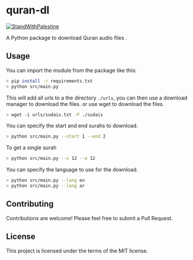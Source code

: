# quran-dl
[![StandWithPalestine](https://raw.githubusercontent.com/TheBSD/StandWithPalestine/main/badges/StandWithPalestine.svg)](https://github.com/TheBSD/StandWithPalestine/blob/main/docs/README.md)


A Python package to download Quran audio files .



## Usage

You can import the module from the package like this:

```bash
> pip install -r requirements.txt
> python src/main.py
```

This will add all urls to a the directory `./urls`, you can then use a download manager to download the files.
or use wget to download the files.

```bash
> wget -i urls/sudais.txt -P ./sudais
```

You can specify the start and end surahs to download.

```bash
> python src/main.py --start 1 --end 2
```

To get a single surah 
```bash
> python src/main.py --s 12 --e 12
```

You can specify the language to use for the download.

```bash
> python src/main.py --lang en
> python src/main.py --lang ar
```

## Contributing

Contributions are welcome! Please feel free to submit a Pull Request.

## License

This project is licensed under the terms of the MIT license.
